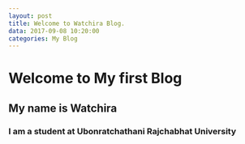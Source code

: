 ```yaml
---
layout: post
title: Welcome to Watchira Blog.
data: 2017-09-08 10:20:00
categories: My Blog
---
```


# Welcome to My first Blog
## My name is Watchira
### I am a student at Ubonratchathani Rajchabhat University
